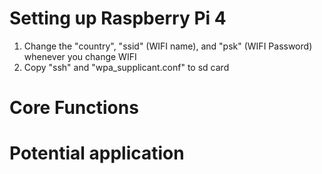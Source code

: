 # Setting up Raspberry Pi 4
1. Change the "country", "ssid" (WIFI name), and "psk" (WIFI Password) whenever you change WIFI
2. Copy "ssh" and "wpa_supplicant.conf" to sd card 

# Core Functions

# Potential application